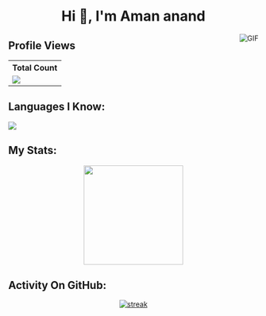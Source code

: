 <h1 align="center">Hi 👋, I'm Aman anand</h1>


<img align="right" alt="GIF" src="https://media.giphy.com/media/836HiJc7pgzy8iNXCn/giphy.gif" />

## Profile Views


  <table>
    <tr>
      <!-- <th>Profile Views</th> -->
      <th>Total Count</th>
    </tr>
    <tr>
      <!-- <td>
        <div align="center">
          <a href="https://github.com/Thinkright20"><img src="https://github.com/Thinkright20.png" alt="@Thinkright20" width="52" /></a>
          <br />
          <a align="center" href="https://github.com/thinkright20"><b>Thinkright20</b></a>
        </b>
      </td> -->
      <!-- Profile Views -->
      <td>
         <a href="https://github.com/PulsatingGenius"> <img src="https://komarev.com/ghpvc/?username=PulsatingGenius&style=for-the-badge&color=brightgreen"> </a>
      </td>
    </tr>
  </table>


## Languages I Know:

<p align="left"> <a href="https://github.com/PulsatingGenius"><img src="https://skillicons.dev/icons?i=vscode,java,replit,github,css,html,js,bots"> </a> </p>

## My Stats:
<p align="center">
<img height="200px" src="https://github-readme-stats.vercel.app/api?username=PulsatingGenius&hide_border=true&show_icons=true&count_private=true&theme=dracula&bg_color=151515">
</p>

## Activity On GitHub:

<p align="center">
  <a href="https://github.com/PulsatingGenius">      
<img title="stats" alt="streak" src="https://github-readme-streak-stats.herokuapp.com/?user=PulsatingGenius&theme=dark&hide_border=true&stroke=f53b3b"/>
</a> 

